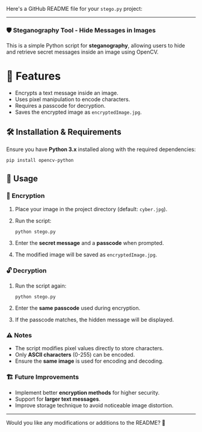 Here's a GitHub README file for your `stego.py` project:  

---

### 🛡️ Steganography Tool - Hide Messages in Images

This is a simple Python script for **steganography**, allowing users to hide and retrieve secret messages inside an image using OpenCV.

# 🚀 Features
- Encrypts a text message inside an image.
- Uses pixel manipulation to encode characters.
- Requires a passcode for decryption.
- Saves the encrypted image as `encryptedImage.jpg`.

## 🛠️ Installation & Requirements
Ensure you have **Python 3.x** installed along with the required dependencies:

```
pip install opencv-python
```

## 📌 Usage

### 🔐 Encryption
1. Place your image in the project directory (default: `cyber.jpg`).
2. Run the script:

   ```
   python stego.py
   ```

3. Enter the **secret message** and a **passcode** when prompted.
4. The modified image will be saved as `encryptedImage.jpg`.

### 🔓 Decryption
1. Run the script again:

   ```
   python stego.py
   ```

2. Enter the **same passcode** used during encryption.
3. If the passcode matches, the hidden message will be displayed.

### ⚠️ Notes
- The script modifies pixel values directly to store characters.
- Only **ASCII characters** (0-255) can be encoded.
- Ensure the **same image** is used for encoding and decoding.

### 🏗️ Future Improvements
- Implement better **encryption methods** for higher security.
- Support for **larger text messages**.
- Improve storage technique to avoid noticeable image distortion.

---

Would you like any modifications or additions to the README? 🚀
